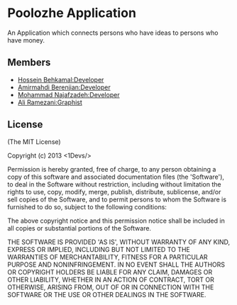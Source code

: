 # Poolozhe Application 
An Application which connects persons who have ideas to persons who have money.

## Members
* [Hossein Behkamal:Developer](http://github.com/hoseinbl)
* [Amirmahdi Berenjian:Developer](http://github.com/berenjian)
* [Mohammad Najafzadeh:Developer](http://github.com/mohammadn)
* [Ali Ramezani:Graphist](http://github.com/alirni)


## License
(The MIT License)

Copyright (c) 2013 <1Devs/>

Permission is hereby granted, free of charge, to any person obtaining a copy of this software and associated documentation files (the 'Software'), to deal in the Software without restriction, including without limitation the rights to use, copy, modify, merge, publish, distribute, sublicense, and/or sell copies of the Software, and to permit persons to whom the Software is furnished to do so, subject to the following conditions:  

The above copyright notice and this permission notice shall be included in all copies or substantial portions of the Software.  

THE SOFTWARE IS PROVIDED 'AS IS', WITHOUT WARRANTY OF ANY KIND, EXPRESS OR IMPLIED, INCLUDING BUT NOT LIMITED TO THE WARRANTIES OF MERCHANTABILITY, FITNESS FOR A PARTICULAR PURPOSE AND NONINFRINGEMENT. IN NO EVENT SHALL THE AUTHORS OR COPYRIGHT HOLDERS BE LIABLE FOR ANY CLAIM, DAMAGES OR OTHER LIABILITY, WHETHER IN AN ACTION OF CONTRACT, TORT OR OTHERWISE, ARISING FROM, OUT OF OR IN CONNECTION WITH THE SOFTWARE OR THE USE OR OTHER DEALINGS IN THE SOFTWARE.  
